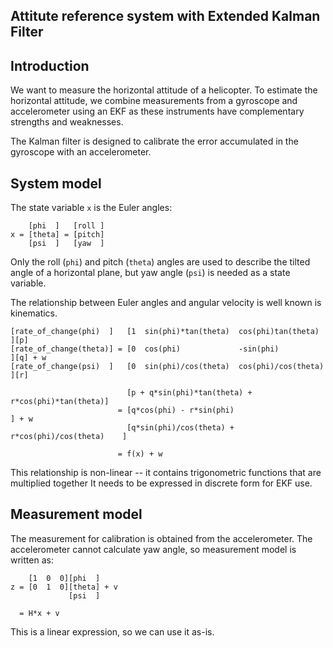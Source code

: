 ## Attitute reference system with Extended Kalman Filter

## Introduction

We want to measure the horizontal attitude of a helicopter. 
To estimate the horizontal attitude, we combine measurements from a gyroscope and accelerometer
using an EKF as these instruments have complementary strengths and weaknesses. 

The Kalman filter is designed to calibrate the error accumulated in the gyroscope with an
accelerometer. 

## System model

The state variable `x` is the Euler angles:
```
    [phi  ]   [roll ]
x = [theta] = [pitch]
    [psi  ]   [yaw  ]
```
Only the roll (`phi`) and pitch (`theta`) angles are used to describe the tilted angle
of a horizontal plane, but yaw angle (`psi`) is needed as a state variable.

The relationship between Euler angles and angular velocity is well known is kinematics.

```
[rate_of_change(phi)  ]   [1  sin(phi)*tan(theta)  cos(phi)tan(theta)  ][p]
[rate_of_change(theta)] = [0  cos(phi)             -sin(phi)           ][q] + w
[rate_of_change(psi)  ]   [0  sin(phi)/cos(theta)  cos(phi)/cos(theta) ][r]
                        
                          [p + q*sin(phi)*tan(theta) + r*cos(phi)*tan(theta)] 
                        = [q*cos(phi) - r*sin(phi)                          ] + w
                          [q*sin(phi)/cos(theta) + r*cos(phi)/cos(theta)    ]
                          
                        = f(x) + w
``` 

This relationship is non-linear -- it contains trigonometric functions that are multiplied together 
It needs to be expressed in discrete form for EKF use. 

## Measurement model

The measurement for calibration is obtained from the accelerometer. 
The accelerometer cannot calculate yaw angle, so measurement model is written as:

```
    [1  0  0][phi  ] 
z = [0  1  0][theta] + v
             [psi  ]
             
  = H*x + v           
```
This is a linear expression, so we can use it as-is.
